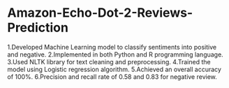 # Amazon-Echo-Dot-2-Reviews-Prediction
1.Developed Machine Learning model to classify sentiments into positive and negative.
2.Implemented in both Python and R programming language.
3.Used NLTK library for text cleaning and preprocessing.
4.Trained the model using Logistic regression algorithm.
5.Achieved an overall accuracy of 100%.
6.Precision and recall rate of 0.58 and 0.83 for negative review. 
